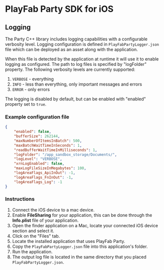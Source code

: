 # PlayFab Party SDK for iOS

## Logging

The Party C++ library includes logging capabilities with a configurable verbosity level. Logging configuration is defined in `PlayFabPartyLogger.json` file which can be deployed as an asset along with the application.

When this file is detected by the application at runtime it will use it to enable logging as configured. The path to log files is specified by "logFolder" property. The following verbosity levels are currently supported:
1. `VERBOSE` - everything
2. `INFO` - less than everything, only important messages and errors
3. `ERROR` - only errors

The logging is disabled by default, but can be enabled with "enabled" property set to `true`.

### Example configuration file

```json
{
    "enabled": false,
    "bufferSize": 262144,
    "maxNumberOfItemsInBatch": 500,
    "maxBatchWaitTimeInSeconds": 1,
    "readBufferWaitTimeInMilliseconds": 1,
    "logFolder": "/app_sandbox_storage/Documents/",
    "logLevel": "VERBOSE",
    "xrnLogEnabled": false,
    "maxLogFileSizeInMegabytes": 100,
    "logAreaFlags_ApiInOut": -1,
    "logAreaFlags_FnInOut": -1,
    "logAreaFlags_Log": -1
}
```

### Instructions

1. Connect the iOS device to a mac device.
2. Enable **FileSharing** for your application, this can be done through the **Info.plist** file of your application.
3. Open the finder application on a Mac, locate your connected iOS device section and select it.
4. Click on the "Files" tab.
4. Locate the installed application that uses PlayFab Party.
5. Copy the `PlayFabPartyLogger.json` file into this application's folder.
6. Run the application.
7. The output log file is located in the same directory that you placed `PlayFabPartyLogger.json`.
